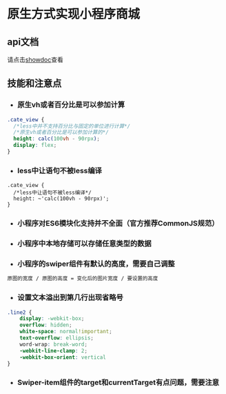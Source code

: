 # 原生方式实现小程序商城

## api文档

请点击[showdoc](https://www.showdoc.cc/128719739414963?page_id=2513235043485226)查看

## 技能和注意点

- ### 原生vh或者百分比是可以参加计算

```css
.cate_view {
  /*less中并不支持百分比与固定的单位进行计算*/
  /*原生vh或者百分比是可以参加计算的*/
  height: calc(100vh - 90rpx);
  display: flex;
}
```

- ### less中让语句不被less编译

```less
.cate_view {
  /*less中让语句不被less编译*/
  height: ~'calc(100vh - 90rpx)';
}
```

- ### 小程序对ES6模块化支持并不全面（官方推荐CommonJS规范）

- ### 小程序中本地存储可以存储任意类型的数据

- ### 小程序的swiper组件有默认的高度，需要自己调整

```css
原图的宽度 / 原图的高度 = 变化后的图片宽度 / 要设置的高度
```

- ### 设置文本溢出到第几行出现省略号

```css
.line2 {
    display: -webkit-box;
    overflow: hidden;
    white-space: normal!important;
    text-overflow: ellipsis;
    word-wrap: break-word;
    -webkit-line-clamp: 2;
    -webkit-box-orient: vertical
}
```

- ### Swiper-item组件的target和currentTarget有点问题，需要注意